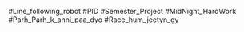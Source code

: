 #Line_following_robot
#PID
#Semester_Project
#MidNight_HardWork
#Parh_Parh_k_anni_paa_dyo
#Race_hum_jeetyn_gy
